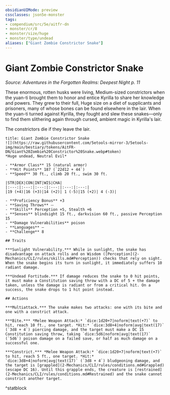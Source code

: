 ```yaml
---
obsidianUIMode: preview
cssclasses: json5e-monster
tags:
- compendium/src/5e/aitfr-dn
- monster/cr/8
- monster/size/huge
- monster/type/undead
aliases: ["Giant Zombie Constrictor Snake"]
---
```

# Giant Zombie Constrictor Snake
*Source: Adventures in the Forgotten Realms: Deepest Night p. 11*  

These enormous, rotten husks were living, Medium-sized constrictors when the yuan-ti brought them to honor and entice Kyrilla to share her knowledge and powers. They grew to their full, Huge size on a diet of supplicants and prisoners, many of whose bones can be found elsewhere in the lair. When the yuan-ti turned against Kyrilla, they fought and slew these snakes—only to find them slithering again through cursed, ambient magic in Kyrilla's lair.

The constrictors die if they leave the lair.

```ad-statblock
title: Giant Zombie Constrictor Snake
![](https://raw.githubusercontent.com/5etools-mirror-3/5etools-img/main/bestiary/tokens/AitFR-DN/Giant%20Zombie%20Constrictor%20Snake.webp#token)
*Huge undead, Neutral Evil*

- **Armor Class** 15 (natural armor)
- **Hit Points** 187 (`22d12 + 44`)
- **Speed** 30 ft., climb 20 ft., swim 30 ft.

|STR|DEX|CON|INT|WIS|CHA|
|:---:|:---:|:---:|:---:|:---:|:---:|
|19 (+4)|16 (+3)|14 (+2)| 1 (-5)|15 (+2)| 4 (-3)|

- **Proficiency Bonus** +3
- **Saving Throws** ⏤
- **Skills** Perception +5, Stealth +6
- **Senses** blindsight 15 ft., darkvision 60 ft., passive Perception 15
- **Damage Vulnerabilities** poison
- **Languages** —
- **Challenge** 8

## Traits

***Sunlight Vulnerability.*** While in sunlight, the snake has disadvantage on attack rolls and on Wisdom ([Perception](2-Mechanics/CLI/rules/skills.md#Perception)) checks that rely on sight. When the snake begins its turn in sunlight, it immediately suffers 10 radiant damage.

***Undead Fortitude.*** If damage reduces the snake to 0 hit points, it must make a Constitution saving throw with a DC of 5 + the damage taken, unless the damage is radiant or from a critical hit. On a success, the snake drops to 1 hit point instead.

## Actions

***Multiattack.*** The snake makes two attacks: one with its bite and one with a constrict attack.

***Bite.*** *Melee Weapon Attack:* `dice:1d20+7|noform|text(+7)` to hit, reach 10 ft., one target. *Hit:* `dice:3d8+4|noform|avg|text(17)` (`3d8 + 4`) piercing damage, and the target must make a DC 15 Constitution saving throw, taking `dice:5d6|noform|avg|text(17)` (`5d6`) poison damage on a failed save, or half as much damage on a successful one.

***Constrict.*** *Melee Weapon Attack:* `dice:1d20+7|noform|text(+7)` to hit, reach 5 ft., one target. *Hit:* `dice:3d8+4|noform|avg|text(17)` (`3d8 + 4`) bludgeoning damage, and the target is [grappled](2-Mechanics/CLI/rules/conditions.md#Grappled) (escape DC 16). Until this grapple ends, the creature is [restrained](2-Mechanics/CLI/rules/conditions.md#Restrained) and the snake cannot constrict another target.
```
^statblock